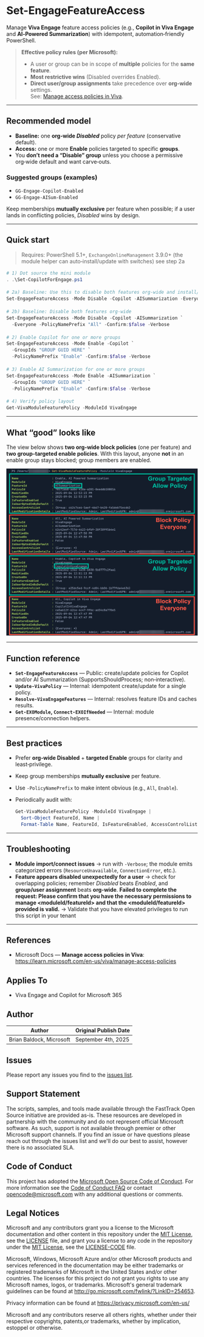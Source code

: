 ﻿# Set-EngageFeatureAccess

Manage **Viva Engage** feature access policies (e.g., **Copilot in Viva Engage** and **AI‑Powered Summarization**) with idempotent, automation‑friendly PowerShell.

> **Effective policy rules (per Microsoft):**  
>
> - A user or group can be in scope of **multiple** policies for the **same feature**.  
> - **Most restrictive wins** (Disabled overrides Enabled).  
> - **Direct user/group assignments** take precedence over **org‑wide** settings.  
> See: [Manage access policies in Viva](https://learn.microsoft.com/en-us/viva/manage-access-policies).

---

## Recommended model

- **Baseline:** one **org‑wide *Disabled*** policy *per feature* (conservative default).
- **Access:** one or more **Enable** policies targeted to specific **groups**.
- You **don’t need a “Disable” group** unless you choose a permissive org‑wide default and want carve‑outs.

### Suggested groups (examples)

- `GG-Engage-Copilot-Enabled`
- `GG-Engage-AISum-Enabled`

Keep memberships **mutually exclusive** per feature when possible; if a user lands in conflicting policies, *Disabled* wins by design.

---

## Quick start

> Requires: PowerShell 5.1+, `ExchangeOnlineManagement` 3.9.0+ (the module helper can auto‑install/update with switches) see step 2a

```powershell
# 1) Dot source the mini module
. .\Set-CopilotForEngage.ps1

# 2a) Baseline: Use this to disable both features org-wide and install/update the to the latest version of Exchange Online Managment PowerShell Module
Set-EngageFeatureAccess -Mode Disable -Copilot -AISummarization -Everyone -PolicyNamePrefix "All" -AutoInstallEXO -AutoUpdateEXO -Confirm:$false -Verbose

# 2b) Baseline: Disable both features org‑wide 
Set-EngageFeatureAccess -Mode Disable -Copilot -AISummarization `
  -Everyone -PolicyNamePrefix "All" -Confirm:$false -Verbose

# 2) Enable Copilot for one or more groups
Set-EngageFeatureAccess -Mode Enable -Copilot `
  -GroupIds "GROUP GUID HERE" `
  -PolicyNamePrefix "Enable" -Confirm:$false -Verbose

# 3) Enable AI Summarization for one or more groups
Set-EngageFeatureAccess -Mode Enable -AISummarization `
  -GroupIds "GROUP GUID HERE" `
  -PolicyNamePrefix "Enable" -Confirm:$false -Verbose

# 4) Verify policy layout
Get-VivaModuleFeaturePolicy -ModuleId VivaEngage
```

---

## What “good” looks like

The view below shows **two org‑wide block policies** (one per feature) and **two group‑targeted enable policies**. With this layout, anyone **not** in an enable group stays blocked; group members are enabled.

![Policy layout screenshot](Images/Policy%20Layout.png)

---

## Function reference

- **`Set-EngageFeatureAccess`** — Public: create/update policies for Copilot and/or AI Summarization (SupportsShouldProcess; non‑interactive).  
- **`Update-VivaPolicy`** — Internal: idempotent create/update for a single policy.  
- **`Resolve-VivaEngageFeatures`** — Internal: resolves feature IDs and caches results.  
- **`Get-EXOModule`, `Connect-EXOIfNeeded`** — Internal: module presence/connection helpers.

---

## Best practices

- Prefer **org‑wide Disabled** + **targeted Enable** groups for clarity and least‑privilege.
- Keep group memberships **mutually exclusive** per feature.
- Use `-PolicyNamePrefix` to make intent obvious (e.g., `All`, `Enable`).
- Periodically audit with:  

  ```powershell
  Get-VivaModuleFeaturePolicy -ModuleId VivaEngage |
    Sort-Object FeatureId, Name |
    Format-Table Name, FeatureId, IsFeatureEnabled, AccessControlList
  ```

---

## Troubleshooting

- **Module import/connect issues** → run with `-Verbose`; the module emits categorized errors
  (`ResourceUnavailable`, `ConnectionError`, etc.).  
- **Feature appears disabled unexpectedly for a user** → check for overlapping policies; remember
  *Disabled* beats *Enabled*, and **group/user assignment** beats **org‑wide**.
  **Failed to complete the request: Please confirm that you have the necessary permissions to manage <moduleId/featureId> and that the <moduleId/featureId> provided is valid.** → Validate that you have elevated privileges to run this script in your tenant

---

## References

- Microsoft Docs — **Manage access policies in Viva**:  
  <https://learn.microsoft.com/en-us/viva/manage-access-policies>

## Applies To

- Viva Engage and Copilot for Microsoft 365

## Author

|Author|Original Publish Date
|----|--------------------------
|Brian Baldock, Microsoft|September 4th, 2025

## Issues

Please report any issues you find to the [issues list](../../../../issues).

## Support Statement

The scripts, samples, and tools made available through the FastTrack Open Source initiative are provided as-is. These resources are developed in partnership with the community and do not represent official Microsoft software. As such, support is not available through premier or other Microsoft support channels. If you find an issue or have questions please reach out through the issues list and we'll do our best to assist, however there is no associated SLA.

## Code of Conduct

This project has adopted the [Microsoft Open Source Code of Conduct](https://opensource.microsoft.com/codeofconduct/).
For more information see the [Code of Conduct FAQ](https://opensource.microsoft.com/codeofconduct/faq/) or
contact [opencode@microsoft.com](mailto:opencode@microsoft.com) with any additional questions or comments.

## Legal Notices

Microsoft and any contributors grant you a license to the Microsoft documentation and other content in this repository under the [MIT License](https://opensource.org/licenses/MIT), see the [LICENSE](LICENSE) file, and grant you a license to any code in the repository under the [MIT License](https://opensource.org/licenses/MIT), see the [LICENSE-CODE](LICENSE-CODE) file.

Microsoft, Windows, Microsoft Azure and/or other Microsoft products and services referenced in the documentation may be either trademarks or registered trademarks of Microsoft in the United States and/or other countries. The licenses for this project do not grant you rights to use any Microsoft names, logos, or trademarks. Microsoft's general trademark guidelines can be found at <http://go.microsoft.com/fwlink/?LinkID=254653>.

Privacy information can be found at <https://privacy.microsoft.com/en-us/>

Microsoft and any contributors reserve all others rights, whether under their respective copyrights, patents,or trademarks, whether by implication, estoppel or otherwise.
